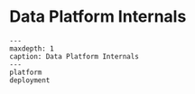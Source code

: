 # Data Platform Internals

```{toctree}
---
maxdepth: 1
caption: Data Platform Internals
---
platform
deployment
```
